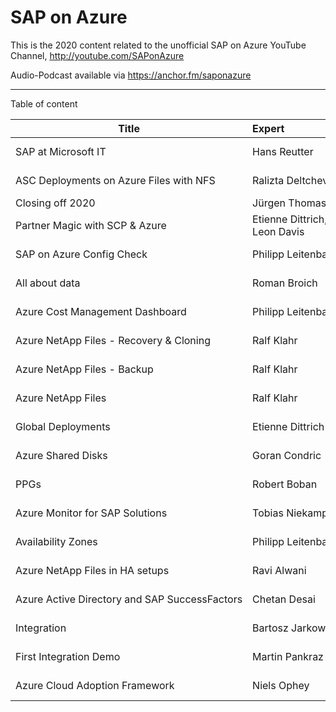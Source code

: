# SAP on Azure
This is the 2020 content related to the unofficial SAP on Azure YouTube Channel, http://youtube.com/SAPonAzure

Audio-Podcast available via https://anchor.fm/saponazure 

----
Table of content

| Title | Expert | Link |
| -------------- | :--------- | :---------- |
| SAP at Microsoft IT | Hans Reutter | https://youtu.be/Q8f2vTLB-gk?t=659 |
| ASC Deployments on Azure Files with NFS | Ralizta Deltcheva | https://youtu.be/hl3QJVAHZKM?t=553 |
| Closing off 2020 | Jürgen Thomas |https://youtu.be/UNLNRr5VZKY |
| Partner Magic with SCP & Azure|Etienne Dittrich, Leon Davis|https://youtu.be/mm_5pJKenYk?t=1253|
| SAP on Azure Config Check | Philipp Leitenbauer |https://youtu.be/mm_5pJKenYk?t=1253 |
| All about data | Roman Broich |https://youtu.be/ZEDHLc7wwwU?t=991 |
| Azure Cost Management Dashboard | Philipp Leitenbauer | https://youtu.be/oE5aCWgUJWY?t=460 |
| Azure NetApp Files - Recovery & Cloning | Ralf Klahr | https://youtu.be/oL0ICzfJAfk?t=586| 
| Azure NetApp Files - Backup| Ralf Klahr| https://youtu.be/MvEzYu41Mko?t=501| 
| Azure NetApp Files| Ralf Klahr| https://youtu.be/zPALOig4CRM?t=1040| 
| Global Deployments| Etienne Dittrich| https://youtu.be/yarrxqyzn5E?t=806| 
| Azure Shared Disks| Goran Condric| https://youtu.be/emR1hn0p0q4?t=467| 
| PPGs| Robert Boban| https://youtu.be/E6GIS_2YM3k?t=445| 
| Azure Monitor for SAP Solutions| Tobias Niekamp| https://youtu.be/Sno3EduDc1E?t=1096| 
| Availability Zones| Philipp Leitenbauer| https://youtu.be/iS-wh9aHSJU?t=1202| 
| Azure NetApp Files in HA setups| Ravi Alwani| https://youtu.be/im5dAfuaAEk?t=1058
| Azure Active Directory and SAP SuccessFactors| Chetan Desai| https://youtu.be/Czi2Ai-6lyc?t=449| 
| Integration| Bartosz Jarkowski| https://youtu.be/byXiec0DMC0?t=896| 
| First Integration Demo| Martin Pankraz| https://youtu.be/Nha5uwE6K9Q?t=1756| 
| Azure Cloud Adoption Framework| Niels Ophey| https://youtu.be/BLnHfIK9wVw?t=644| 
